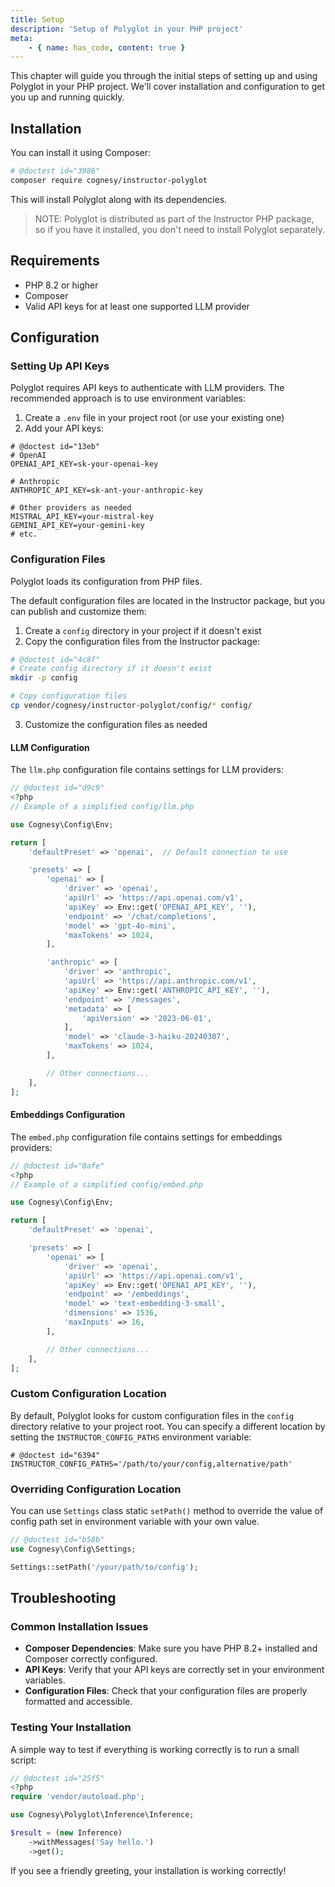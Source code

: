 ```yaml
---
title: Setup
description: 'Setup of Polyglot in your PHP project'
meta:
    - { name: has_code, content: true }
---
```


This chapter will guide you through the initial steps of setting up and using Polyglot in your PHP project. We'll cover installation and configuration to get you up and running quickly.




## Installation

You can install it using Composer:

```bash
# @doctest id="3986"
composer require cognesy/instructor-polyglot
```

This will install Polyglot along with its dependencies.


> NOTE: Polyglot is distributed as part of the Instructor PHP package, so if you have it installed, you don't need to install Polyglot separately.

## Requirements

- PHP 8.2 or higher
- Composer
- Valid API keys for at least one supported LLM provider




## Configuration

### Setting Up API Keys

Polyglot requires API keys to authenticate with LLM providers. The recommended approach is to use environment variables:

1. Create a `.env` file in your project root (or use your existing one)
2. Add your API keys:

```shell
# @doctest id="13eb"
# OpenAI
OPENAI_API_KEY=sk-your-openai-key

# Anthropic
ANTHROPIC_API_KEY=sk-ant-your-anthropic-key

# Other providers as needed
MISTRAL_API_KEY=your-mistral-key
GEMINI_API_KEY=your-gemini-key
# etc.
```

### Configuration Files

Polyglot loads its configuration from PHP files.

The default configuration files are located in the Instructor package, but you can publish and customize them:

1. Create a `config` directory in your project if it doesn't exist
2. Copy the configuration files from the Instructor package:

```bash
# @doctest id="4c8f"
# Create config directory if it doesn't exist
mkdir -p config

# Copy configuration files
cp vendor/cognesy/instructor-polyglot/config/* config/
```

3. Customize the configuration files as needed


#### LLM Configuration

The `llm.php` configuration file contains settings for LLM providers:

```php
// @doctest id="d9c9"
<?php
// Example of a simplified config/llm.php

use Cognesy\Config\Env;

return [
    'defaultPreset' => 'openai',  // Default connection to use

    'presets' => [
        'openai' => [
            'driver' => 'openai',
            'apiUrl' => 'https://api.openai.com/v1',
            'apiKey' => Env::get('OPENAI_API_KEY', ''),
            'endpoint' => '/chat/completions',
            'model' => 'gpt-4o-mini',
            'maxTokens' => 1024,
        ],

        'anthropic' => [
            'driver' => 'anthropic',
            'apiUrl' => 'https://api.anthropic.com/v1',
            'apiKey' => Env::get('ANTHROPIC_API_KEY', ''),
            'endpoint' => '/messages',
            'metadata' => [
                'apiVersion' => '2023-06-01',
            ],
            'model' => 'claude-3-haiku-20240307',
            'maxTokens' => 1024,
        ],

        // Other connections...
    ],
];
```

#### Embeddings Configuration

The `embed.php` configuration file contains settings for embeddings providers:

```php
// @doctest id="0afe"
<?php
// Example of a simplified config/embed.php

use Cognesy\Config\Env;

return [
    'defaultPreset' => 'openai',

    'presets' => [
        'openai' => [
            'driver' => 'openai',
            'apiUrl' => 'https://api.openai.com/v1',
            'apiKey' => Env::get('OPENAI_API_KEY', ''),
            'endpoint' => '/embeddings',
            'model' => 'text-embedding-3-small',
            'dimensions' => 1536,
            'maxInputs' => 16,
        ],

        // Other connections...
    ],
];
```

### Custom Configuration Location

By default, Polyglot looks for custom configuration files in the `config` directory relative to your project root. You can specify a different location by setting the `INSTRUCTOR_CONFIG_PATHS` environment variable:

```shell
# @doctest id="6394"
INSTRUCTOR_CONFIG_PATHS='/path/to/your/config,alternative/path'
```

### Overriding Configuration Location

You can use `Settings` class static `setPath()` method to override the value of config path set in environment variable with your own value.

```php
// @doctest id="b58b"
use Cognesy\Config\Settings;

Settings::setPath('/your/path/to/config');
```


## Troubleshooting

### Common Installation Issues

- **Composer Dependencies**: Make sure you have PHP 8.2+ installed and Composer correctly configured.
- **API Keys**: Verify that your API keys are correctly set in your environment variables.
- **Configuration Files**: Check that your configuration files are properly formatted and accessible.


### Testing Your Installation

A simple way to test if everything is working correctly is to run a small script:

```php
// @doctest id="25f5"
<?php
require 'vendor/autoload.php';

use Cognesy\Polyglot\Inference\Inference;

$result = (new Inference)
    ->withMessages('Say hello.')
    ->get();
```

If you see a friendly greeting, your installation is working correctly!

